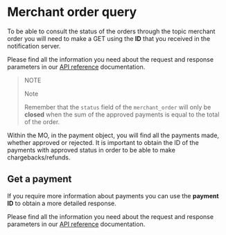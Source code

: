 # Merchant order query

To be able to consult the status of the orders through the topic merchant order you will need to make a GET using the **ID** that you received in the notification server.

Please find all the information you need about the request and response parameters in our [API reference](https://www.mercadopago[FAKER][URL][DOMAIN]/developers/en/reference/merchant_orders/_merchant_orders_id/get) documentation.

> NOTE
>
> Note
>
> Remember that the `status` field of the `merchant_order` will only be **closed** when the sum of the approved payments is equal to the total of the order.

Within the MO, in the payment object, you will find all the payments made, whether approved or rejected. It is important to obtain the ID of the payments with approved status in order to be able to make chargebacks/refunds.

## Get a payment

If you require more information about payments you can use the **payment ID** to obtain a more detailed response.

Please find all the information you need about the request and response parameters in our [API reference](https://www.mercadopago[FAKER][URL][DOMAIN]/developers/en/reference/payments/_payments_id/get) documentation.

